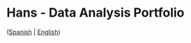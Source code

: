 # Hans - Data Analysis Portfolio
([Spanish](https://github.com/HansAllTech/Hans_Data_Analysis_Portfolio/blob/main/Proyectos.md#tabla-de-contenido-es--en) | [English](https://github.com/HansAllTech/Hans_Data_Analysis_Portfolio/blob/main/Projects.md#table-of-content-es--en))
  
       
                    
                            
                             
                
               
                
        
       
     
     
  
   
     
  

